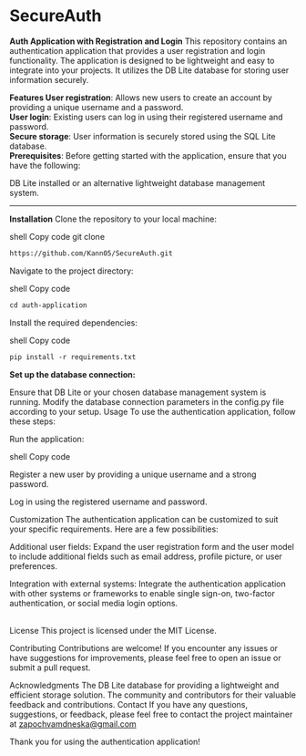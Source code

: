 # SecureAuth
<b>Auth Application with Registration and Login</b>
This repository contains an authentication application that provides a user registration and login functionality. The application is designed to be lightweight and easy to integrate into your projects. It utilizes the DB Lite database for storing user information securely.

<b>Features User registration</b>: Allows new users to create an account by providing a unique username and a password.<br/>
<b>User login</b>: Existing users can log in using their registered username and password.<br/>
<b>Secure storage</b>: User information is securely stored using the SQL Lite database.<br/>
<b>Prerequisites</b>: Before getting started with the application, ensure that you have the following:

DB Lite installed or an alternative lightweight database management system.
<hr>

<b>Installation</b>
Clone the repository to your local machine:

shell
Copy code
git clone
```md
https://github.com/Kann05/SecureAuth.git
```
Navigate to the project directory:

shell
Copy code
```md
cd auth-application
```
Install the required dependencies:

shell
Copy code
```md
pip install -r requirements.txt
```
<b>Set up the database connection:</b>

Ensure that DB Lite or your chosen database management system is running.
Modify the database connection parameters in the config.py file according to your setup.
Usage
To use the authentication application, follow these steps:

Run the application:

shell
Copy code

Register a new user by providing a unique username and a strong password.

Log in using the registered username and password.

Customization
The authentication application can be customized to suit your specific requirements. Here are a few possibilities:


Additional user fields: Expand the user registration form and the user model to include additional fields such as email address, profile picture, or user preferences.

Integration with external systems: Integrate the authentication application with other systems or frameworks to enable single sign-on, two-factor authentication, or social media login options.

<br>License</b>
This project is licensed under the MIT License.

Contributing
Contributions are welcome! If you encounter any issues or have suggestions for improvements, please feel free to open an issue or submit a pull request.

Acknowledgments
The DB Lite database for providing a lightweight and efficient storage solution.
The community and contributors for their valuable feedback and contributions.
Contact
If you have any questions, suggestions, or feedback, please feel free to contact the project maintainer at zapochvamdneska@gmail.com

Thank you for using the authentication application!
